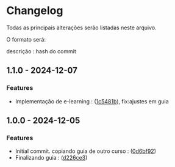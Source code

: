 # Changelog

Todas as principais alterações serão listadas neste arquivo.

O formato será:

descrição : hash do commit

## 1.1.0 - 2024-12-07

### Features

- Implementação de e-learning : ([1c5481b](1c5481bde2398712752c2c65672416ab1e695075)), fix:ajustes em guia

## 1.0.0 - 2024-12-05

### Features

- Initial commit. copiando guia de outro curso : ([0d6bf92](0d6bf928e7de57f649a30640491323033321a46b))
- Finalizando guia : ([d226ce3](d226ce3302c0de541db216cd3b48efec2d1bdc04))

<!-- generated by git-cliff -->
